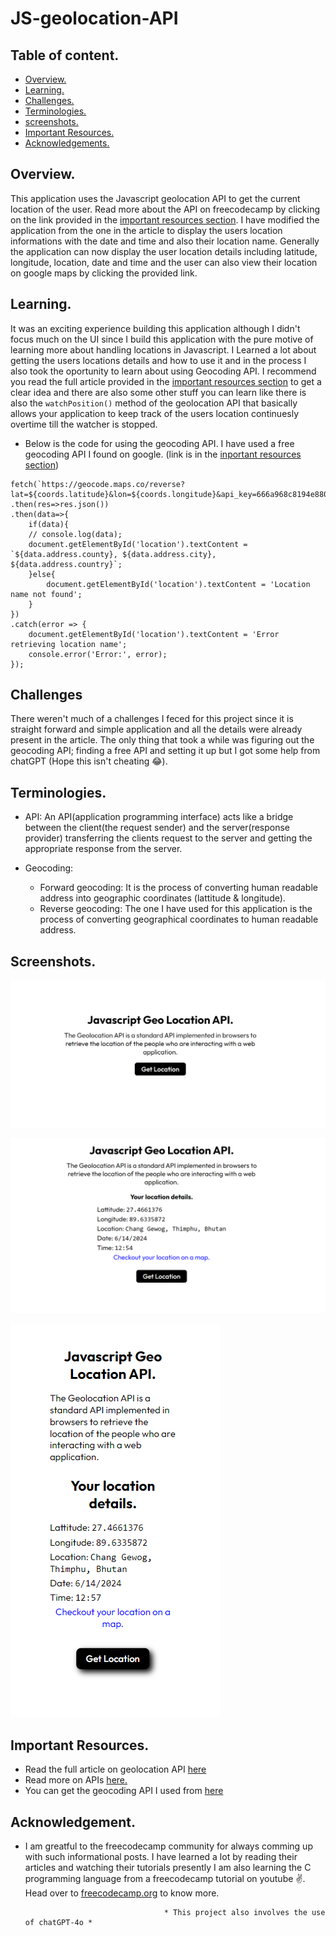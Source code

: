 # JS-geolocation-API

## Table of content.
- [Overview.](#overview)
- [Learning.](#learning)
- [Challenges.](#challenges)
- [Terminologies.](#terminologies)
- [screenshots.](#screenshots)
- [Important Resources.](#important-resources)
- [Acknowledgements.](#acknowledgement)

## Overview.

This application uses the Javascript geolocation API to get the current location of the user. Read more about the API on freecodecamp by clicking on the link provided in the [important resources section](#important-resources). I have modified the application from the one in the article to display the users location informations with the date and time and also their location name. Generally the application can now display the user location details including latitude, longitude, location, date and time and the user can also view their location on google maps by clicking the provided link.

## Learning.
It was an exciting experience building this application although I didn't focus much on the UI since I build this application with the pure motive of learning more about handling locations in Javascript. I Learned a lot about getting the users locations details and how to use it and in the process I also took the oportunity to learn about using Geocoding API. I recommend you read the full article provided in the [important resources section](#important-resources) to get a clear idea and there are also some other stuff you can learn like there is also the `watchPosition()` method of the geolocation API that basically allows your application to keep track of the users location continuesly overtime till the watcher is stopped.


- Below is the code for using the geocoding API. I have used a free geocoding API I found on google. (link is in the [inportant resources section](#important-resources))
```
fetch(`https://geocode.maps.co/reverse?lat=${coords.latitude}&lon=${coords.longitude}&api_key=666a968c8194e880102121nxg020d6e`)
.then(res=>res.json())
.then(data=>{
    if(data){
    // console.log(data);
    document.getElementById('location').textContent = `${data.address.county}, ${data.address.city}, ${data.address.country}`;
    }else{
        document.getElementById('location').textContent = 'Location name not found';
    }
})
.catch(error => {
    document.getElementById('location').textContent = 'Error retrieving location name';
    console.error('Error:', error);
});
```
## Challenges
There weren't much of a challenges I feced for this project since it is straight forward and simple application and all the details were already present in the article. The only thing that took a while was figuring out the geocoding API; finding a free API and setting it up but I got some help from chatGPT (Hope this isn't cheating 😂).

## Terminologies.

- API: An API(application programming interface) acts like a bridge between the client(the request sender) and the server(response provider) transferring the clients request to the server and getting the appropriate response from the server.

- Geocoding:
  - Forward geocoding: It is the process of converting human readable address into geographic coordinates (lattitude & longitude).
  - Reverse geocoding: The one I have used for this application is the process of converting geographical coordinates to human readable address.

## Screenshots.

![Desktop view.](./images/desktop.png)

![Desktop view with location details.](./images/desktop_exp.png)

![Mobile view.](./images/mobile.png)

## Important Resources.
- Read the full article on geolocation API [here](https://www.freecodecamp.org/news/how-to-use-the-javascript-geolocation-api/)
- Read more on APIs [here.](https://www.ibm.com/topics/api)
- You can get the geocoding API I used from [here](https://geocode.maps.co/)

## Acknowledgement.
- I am greatful to the freecodecamp community for always comming up with such informational posts. I have learned a lot by reading their articles and watching their tutorials presently I am also learning the C programming language from a freecodecamp tutorial on youtube ✌️. Head over to [freecodecamp.org](https://www.freecodecamp.org/) to know more.


                                     * This project also involves the use of chatGPT-4o *